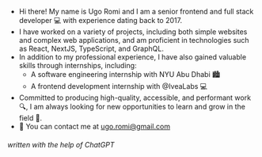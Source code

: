 - Hi there! My name is Ugo Romi and I am a senior frontend and full stack developer 💻 with experience dating back to 2017.
- I have worked on a variety of projects, including both simple websites and complex web applications, and am proficient in technologies such as React, NextJS, TypeScript, and GraphQL.
- In addition to my professional experience, I have also gained valuable skills through internships, including:
    - A software engineering internship with NYU Abu Dhabi 🏙️
    - A frontend development internship with @IveaLabs 💻
- Committed to producing high-quality, accessible, and performant work 🔍, I am always looking for new opportunities to learn and grow in the field 🌱.
- 📨 You can contact me at <ugo.romi@gmail.com>


###### *written with the help of ChatGPT*
